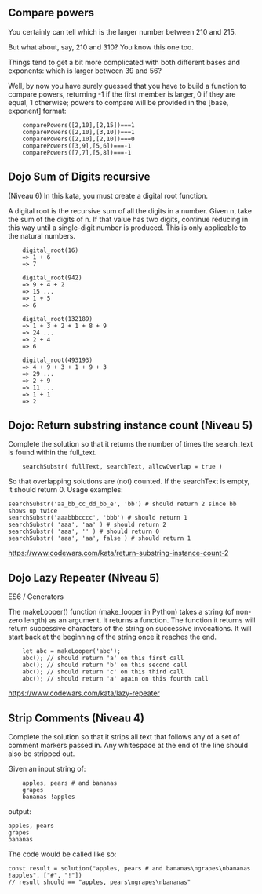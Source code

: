 ## Compare powers

You certainly can tell which is the larger number between 210 and 215.

But what about, say, 210 and 310? You know this one too.

Things tend to get a bit more complicated with both different bases and exponents: which is larger between 39 and 56?

Well, by now you have surely guessed that you have to build a function to compare powers, returning -1 if the first member is larger, 0 if they are equal, 1 otherwise; powers to compare will be provided in the [base, exponent] format:

```
    comparePowers([2,10],[2,15])===1
    comparePowers([2,10],[3,10])===1
    comparePowers([2,10],[2,10])===0
    comparePowers([3,9],[5,6])===-1
    comparePowers([7,7],[5,8])===-1
```

## Dojo Sum of Digits recursive

(Niveau 6)
In this kata, you must create a digital root function.

A digital root is the recursive sum of all the digits in a number. Given n, take the sum of the digits of n. If that value has two digits, continue reducing in this way until a single-digit number is produced. This is only applicable to the natural numbers.

```
    digital_root(16)
    => 1 + 6
    => 7

    digital_root(942)
    => 9 + 4 + 2
    => 15 ...
    => 1 + 5
    => 6

    digital_root(132189)
    => 1 + 3 + 2 + 1 + 8 + 9
    => 24 ...
    => 2 + 4
    => 6

    digital_root(493193)
    => 4 + 9 + 3 + 1 + 9 + 3
    => 29 ...
    => 2 + 9
    => 11 ...
    => 1 + 1
    => 2
```

## Dojo: Return substring instance count (Niveau 5)

Complete the solution so that it returns the number of times the search_text is found within the full_text.

```
    searchSubstr( fullText, searchText, allowOverlap = true )
```

So that overlapping solutions are (not) counted. If the searchText is empty, it should return 0.
Usage examples:

```
searchSubstr('aa_bb_cc_dd_bb_e', 'bb') # should return 2 since bb shows up twice
searchSubstr('aaabbbcccc', 'bbb') # should return 1
searchSubstr( 'aaa', 'aa' ) # should return 2
searchSubstr( 'aaa', '' ) # should return 0
searchSubstr( 'aaa', 'aa', false ) # should return 1
```

https://www.codewars.com/kata/return-substring-instance-count-2

## Dojo Lazy Repeater (Niveau 5)

ES6 / Generators

The makeLooper() function (make_looper in Python) takes a string (of non-zero length) as an argument. It returns a function. The function it returns will return successive characters of the string on successive invocations. It will start back at the beginning of the string once it reaches the end.

```
    let abc = makeLooper('abc');
    abc(); // should return 'a' on this first call
    abc(); // should return 'b' on this second call
    abc(); // should return 'c' on this third call
    abc(); // should return 'a' again on this fourth call
```

https://www.codewars.com/kata/lazy-repeater

## Strip Comments (Niveau 4)

Complete the solution so that it strips all text that follows any of a set of comment markers passed in. Any whitespace at the end of the line should also be stripped out.

Given an input string of:

```
    apples, pears # and bananas
    grapes
    bananas !apples
```

output:

```
apples, pears
grapes
bananas
```

The code would be called like so:

```
const result = solution("apples, pears # and bananas\ngrapes\nbananas !apples", ["#", "!"])
// result should == "apples, pears\ngrapes\nbananas"
```
